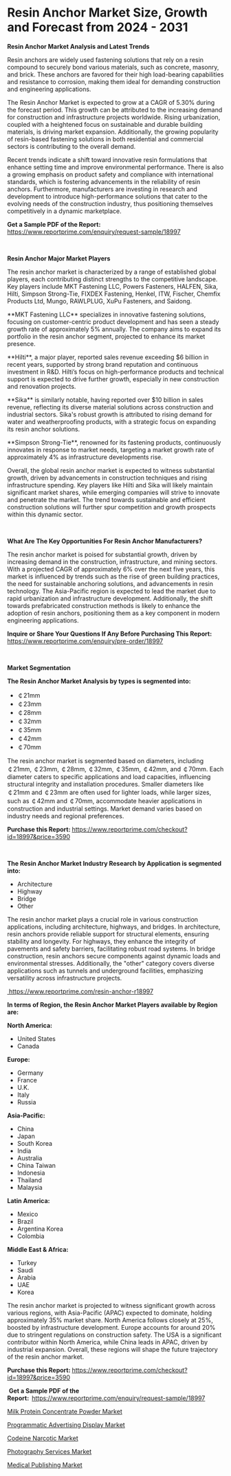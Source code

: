 <p><h1>Resin Anchor Market Size, Growth and Forecast from 2024 - 2031</h1></p><p><strong>Resin Anchor Market Analysis and Latest Trends</strong></p>
<p><p>Resin anchors are widely used fastening solutions that rely on a resin compound to securely bond various materials, such as concrete, masonry, and brick. These anchors are favored for their high load-bearing capabilities and resistance to corrosion, making them ideal for demanding construction and engineering applications.</p><p>The Resin Anchor Market is expected to grow at a CAGR of 5.30% during the forecast period. This growth can be attributed to the increasing demand for construction and infrastructure projects worldwide. Rising urbanization, coupled with a heightened focus on sustainable and durable building materials, is driving market expansion. Additionally, the growing popularity of resin-based fastening solutions in both residential and commercial sectors is contributing to the overall demand.</p><p>Recent trends indicate a shift toward innovative resin formulations that enhance setting time and improve environmental performance. There is also a growing emphasis on product safety and compliance with international standards, which is fostering advancements in the reliability of resin anchors. Furthermore, manufacturers are investing in research and development to introduce high-performance solutions that cater to the evolving needs of the construction industry, thus positioning themselves competitively in a dynamic marketplace.</p></p>
<p><strong>Get a Sample PDF of the Report:&nbsp;</strong> <a href="https://www.reportprime.com/enquiry/request-sample/18997?utm_campaign=1848&utm_medium=2&utm_source=Github&utm_content=ia&utm_term=22112024&utm_id=resin-anchor">https://www.reportprime.com/enquiry/request-sample/18997</a></p>
<p>&nbsp;</p>
<p><strong>Resin Anchor Major Market Players</strong></p>
<p><p>The resin anchor market is characterized by a range of established global players, each contributing distinct strengths to the competitive landscape. Key players include MKT Fastening LLC, Powers Fasteners, HALFEN, Sika, Hilti, Simpson Strong-Tie, FIXDEX Fastening, Henkel, ITW, Fischer, Chemfix Products Ltd, Mungo, RAWLPLUG, XuPu Fasteners, and Saidong.</p><p>**MKT Fastening LLC** specializes in innovative fastening solutions, focusing on customer-centric product development and has seen a steady growth rate of approximately 5% annually. The company aims to expand its portfolio in the resin anchor segment, projected to enhance its market presence.</p><p>**Hilti**, a major player, reported sales revenue exceeding $6 billion in recent years, supported by strong brand reputation and continuous investment in R&D. Hilti’s focus on high-performance products and technical support is expected to drive further growth, especially in new construction and renovation projects.</p><p>**Sika** is similarly notable, having reported over $10 billion in sales revenue, reflecting its diverse material solutions across construction and industrial sectors. Sika's robust growth is attributed to rising demand for water and weatherproofing products, with a strategic focus on expanding its resin anchor solutions.</p><p>**Simpson Strong-Tie**, renowned for its fastening products, continuously innovates in response to market needs, targeting a market growth rate of approximately 4% as infrastructure developments rise.</p><p>Overall, the global resin anchor market is expected to witness substantial growth, driven by advancements in construction techniques and rising infrastructure spending. Key players like Hilti and Sika will likely maintain significant market shares, while emerging companies will strive to innovate and penetrate the market. The trend towards sustainable and efficient construction solutions will further spur competition and growth prospects within this dynamic sector.</p></p>
<p>&nbsp;</p>
<p><strong>What Are The Key Opportunities For Resin Anchor Manufacturers?</strong></p>
<p><p>The resin anchor market is poised for substantial growth, driven by increasing demand in the construction, infrastructure, and mining sectors. With a projected CAGR of approximately 6% over the next five years, this market is influenced by trends such as the rise of green building practices, the need for sustainable anchoring solutions, and advancements in resin technology. The Asia-Pacific region is expected to lead the market due to rapid urbanization and infrastructure development. Additionally, the shift towards prefabricated construction methods is likely to enhance the adoption of resin anchors, positioning them as a key component in modern engineering applications.</p></p>
<p><strong>Inquire or Share Your Questions If Any Before Purchasing This Report:</strong> <a href="https://www.reportprime.com/enquiry/pre-order/18997?utm_campaign=1848&utm_medium=2&utm_source=Github&utm_content=ia&utm_term=22112024&utm_id=resin-anchor">https://www.reportprime.com/enquiry/pre-order/18997</a></p>
<p>&nbsp;</p>
<p><strong>Market Segmentation</strong></p>
<p><strong>The Resin Anchor Market Analysis by types is segmented into:</strong></p>
<p><ul><li>￠21mm</li><li>￠23mm</li><li>￠28mm</li><li>￠32mm</li><li>￠35mm</li><li>￠42mm</li><li>￠70mm</li></ul></p>
<p><p>The resin anchor market is segmented based on diameters, including ￠21mm, ￠23mm, ￠28mm, ￠32mm, ￠35mm, ￠42mm, and ￠70mm. Each diameter caters to specific applications and load capacities, influencing structural integrity and installation procedures. Smaller diameters like ￠21mm and ￠23mm are often used for lighter loads, while larger sizes, such as ￠42mm and ￠70mm, accommodate heavier applications in construction and industrial settings. Market demand varies based on industry needs and regional preferences.</p></p>
<p><strong>Purchase this Report:&nbsp;</strong><a href="https://www.reportprime.com/checkout?id=18997&price=3590&utm_campaign=1848&utm_medium=2&utm_source=Github&utm_content=ia&utm_term=22112024&utm_id=resin-anchor">https://www.reportprime.com/checkout?id=18997&price=3590</a></p>
<p>&nbsp;</p>
<p><strong>The Resin Anchor Market Industry Research by Application is segmented into:</strong></p>
<p><ul><li>Architecture</li><li>Highway</li><li>Bridge</li><li>Other</li></ul></p>
<p><p>The resin anchor market plays a crucial role in various construction applications, including architecture, highways, and bridges. In architecture, resin anchors provide reliable support for structural elements, ensuring stability and longevity. For highways, they enhance the integrity of pavements and safety barriers, facilitating robust road systems. In bridge construction, resin anchors secure components against dynamic loads and environmental stresses. Additionally, the "other" category covers diverse applications such as tunnels and underground facilities, emphasizing versatility across infrastructure projects.</p></p>
<p><a href="https://www.reportprime.com/resin-anchor-r18997?utm_campaign=1848&utm_medium=2&utm_source=Github&utm_content=ia&utm_term=22112024&utm_id=resin-anchor">&nbsp;https://www.reportprime.com/resin-anchor-r18997</a></p>
<p><strong>In terms of Region, the Resin Anchor Market Players available by Region are:</strong></p>
<p>
    <p> <strong> North America: </strong>
        <ul>
            <li>United States</li>
            <li>Canada</li>
        </ul>
        </p> 
    <p> <strong> Europe: </strong>
        <ul>
            <li>Germany</li>
            <li>France</li>
            <li>U.K.</li>
            <li>Italy</li>
            <li>Russia</li>
        </ul>
        </p> 
    <p> <strong> Asia-Pacific: </strong>
        <ul>
            <li>China</li>
            <li>Japan</li>
            <li>South Korea</li>
            <li>India</li>
            <li>Australia</li>
            <li>China Taiwan</li>
            <li>Indonesia</li>
            <li>Thailand</li>
            <li>Malaysia</li>
        </ul>
        </p> 
    <p> <strong> Latin America: </strong>
        <ul>
            <li>Mexico</li>
            <li>Brazil</li>
            <li>Argentina Korea</li>
            <li>Colombia</li>
        </ul>
        </p> 
    <p> <strong> Middle East & Africa: </strong>
        <ul>
            <li>Turkey</li>
            <li>Saudi</li>
            <li>Arabia</li>
            <li>UAE</li>
            <li>Korea</li>
        </ul>
    </p>
    </p>
<p><p>The resin anchor market is projected to witness significant growth across various regions, with Asia-Pacific (APAC) expected to dominate, holding approximately 35% market share. North America follows closely at 25%, boosted by infrastructure development. Europe accounts for around 20% due to stringent regulations on construction safety. The USA is a significant contributor within North America, while China leads in APAC, driven by industrial expansion. Overall, these regions will shape the future trajectory of the resin anchor market.</p></p>
<p><strong>Purchase this Report: </strong><a href="https://www.reportprime.com/checkout?id=18997&price=3590&utm_campaign=1848&utm_medium=2&utm_source=Github&utm_content=ia&utm_term=22112024&utm_id=resin-anchor">https://www.reportprime.com/checkout?id=18997&price=3590</a></p>
<p>&nbsp;<strong>Get a Sample PDF of the Report:&nbsp;&nbsp;</strong><a href="https://www.reportprime.com/enquiry/request-sample/18997?utm_campaign=1848&utm_medium=2&utm_source=Github&utm_content=ia&utm_term=22112024&utm_id=resin-anchor">https://www.reportprime.com/enquiry/request-sample/18997</a></p>
<p><strong></strong></p>
<p><p><a href="https://issuu.com/reportprime-2/docs/milk-protein-concentrate-powder-mar_4e86b6f548093a?utm_campaign=1848&utm_medium=2&utm_source=Github&utm_content=ia&utm_term=22112024&utm_id=resin-anchor">Milk Protein Concentrate Powder Market</a></p><p><a href="https://www.linkedin.com/pulse/programmatic-advertising-display-market-expected-grow-impressive-hgste?utm_campaign=1848&utm_medium=2&utm_source=Github&utm_content=ia&utm_term=22112024&utm_id=resin-anchor">Programmatic Advertising Display Market</a></p><p><a href="https://issuu.com/reportprime-2/docs/codeine-narcotic-market-size-2030.p_3248b3fa116e57?utm_campaign=1848&utm_medium=2&utm_source=Github&utm_content=ia&utm_term=22112024&utm_id=resin-anchor">Codeine Narcotic Market</a></p><p><a href="https://www.linkedin.com/pulse/examining-photography-services-market-globally-latest-trends-vu5ie?utm_campaign=1848&utm_medium=2&utm_source=Github&utm_content=ia&utm_term=22112024&utm_id=resin-anchor">Photography Services Market</a></p><p><a href="https://www.linkedin.com/pulse/analyzing-medical-publishing-market-size-revenue-growth-from-uc8oe?utm_campaign=1848&utm_medium=2&utm_source=Github&utm_content=ia&utm_term=22112024&utm_id=resin-anchor">Medical Publishing Market</a></p></p>